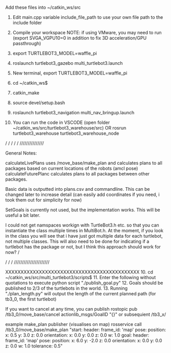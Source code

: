 Add these files into ~/catkin_ws/src
1. Edit main.cpp variable include_file_path to use your own file path to the include folder
2. Compile your workspace
    NOTE: if using VMware, you may need to run (export SVGA_VGPU10=0 in addition to fix 3D acceleration/GPU passthrough)
3. export TURTLEBOT3_MODEL=waffle_pi
4. roslaunch turtlebot3_gazebo multi_turtlebot3.launch
6. New terminal, export TURTLEBOT3_MODEL=waffle_pi
7. cd ~/catkin_ws$
8. catkin_make
9. source devel/setup.bash
10. roslaunch turtlebot3_navigation multi_nav_bringup.launch

13. You can run the code in VSCODE (open folder ~/catkin_ws/src/turtlebot3_warehouse/src) 
		OR
	rosrun turtlebot3_warehouse turtlebot3_warehouse_node


/
/
/
/
/ 
///////////////

General Notes:

calculateLivePlans uses /move_base/make_plan and calculates plans to all packages based on current locations of the robots (amcl pose)
calculateFuturePlanc calculates plans to all packages between other packages.

Basic data is outputted into plans.csv and commandline. This can be changed later to increase detail (can easily add coordinates if you need, i took them out for simplicity for now)

SetGoals is currently not used, but the implementation works. This will be useful a bit later.

I could not get namspaces workign with TurtleBot3.h etc. so that you can instantiate the class multiple times in MultiBot.h.
At the moment, if you look in the class you will see that i have just got multiple data for each turtlebot, not multiple classes.
This will also need to be done for indicating if a turtlebot has the package or not, but I think this approach should work for now?
/



/
/
/
//////////////////////

XXXXXXXXXXXXXXXXXXXXXXXXXXXXXXXXXXXXXXXXXXXX
10. cd ~/catkin_ws/src/multi_turtlebot3/scripts$
11. Enter the following without quotations to execute python script "./publish_goal.py"
12. Goals should be published to 2/3 of the turtlebots in the world.
13. Running "./plan_length.py" will output the length of the current planned path (for tb3_0, the first turtlebot)

If you want to cancel at any time, you can publish  rostopic pub /tb3_0/move_base/cancel actionlib_msgs/GoalID "{}"
or subsequient /tb3_x/

example make_plan publisher (visualises on map) 
rosservice call /tb3_0/move_base/make_plan "start:
  header:
    frame_id: 'map'
  pose:
    position:
      x: 0.5
      y: 3.0
      z: 0.0
    orientation:
      x: 0.0
      y: 0.0
      z: 0.0
      w: 1.0
goal:
  header:
    frame_id: 'map'
  pose:
    position:
      x: 6.0
      y: -2.0
      z: 0.0
    orientation:
      x: 0.0
      y: 0.0
      z: 0.0
      w: 1.0
tolerance: 0.5"

